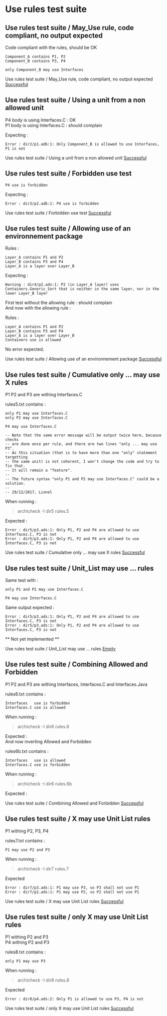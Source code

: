 
# Use rules test suite



##  Use rules test suite / May_Use rule, code compliant, no output expected

  Code compliant with the rules, should be OK  

```  
Component_A contains P1, P2
Component_B contains P3, P4

only Component_B may use Interfaces
```  


Use rules test suite / May_Use rule, code compliant, no output expected [Successful](tests_status.md#successful)

##  Use rules test suite / Using a unit from a non allowed unit

  P4 body is using Interfaces.C : OK    
  P1 body is using Interfaces.C : should complain  

  Expecting :  

```  
Error : dir2/p1.adb:1: Only Component_B is allowed to use Interfaces, P1 is not
```  


Use rules test suite / Using a unit from a non allowed unit [Successful](tests_status.md#successful)

##  Use rules test suite / Forbidden use test


```  
P4 use is forbidden
```  

  Expecting :  

```  
Error : dir3/p2.adb:1: P4 use is forbidden
```  


Use rules test suite / Forbidden use test [Successful](tests_status.md#successful)

##  Use rules test suite / Allowing use of an environnement package


  Rules :  

```  
Layer_A contains P1 and P2
Layer_B contains P3 and P4
Layer_A is a layer over Layer_B
```  
  Expecting :  


```  
Warning : dir4/p2.ads:1: P2 (in Layer_A layer) uses Containers.Generic_Sort that is neither in the same layer, nor in the lower Layer_B layer
```  

  First test without the allowing rule : should complain  
  And now with the allowing rule :  

  Rules :  

```  
Layer_A contains P1 and P2
Layer_B contains P3 and P4
Layer_A is a layer over Layer_B
Containers use is allowed
```  

  No error expected.  


Use rules test suite / Allowing use of an environnement package [Successful](tests_status.md#successful)

##  Use rules test suite / Cumulative only ... may use X rules

  P1 P2 and P3 are withing Interfaces.C  

  rules5.txt contains :  

```  
only P1 may use Interfaces.C
only P2 may use Interfaces.C

P4 may use Interfaces.C

-- Note that the same error message will be output twice here, because checks
-- are done once per rule, and there are two lines "only ... may use P3".
-- As this situation (that is to have more than one "only" statement targetting
-- the same unit) is not coherent, I won't change the code and try to fix that.
-- It will remain a "feature".
--
-- The future syntax "only P1 and P2 may use Interfaces.C" could be a solution.
--
-- 29/12/2017, Lionel
```  

  When running :  

  > archicheck -I dir5 rules.5  

  Expected :  

```  
Error : dir5/p3.ads:1: Only P1, P2 and P4 are allowed to use Interfaces.C, P3 is not
Error : dir5/p3.ads:1: Only P1, P2 and P4 are allowed to use Interfaces.C, P3 is not
```  


Use rules test suite / Cumulative only ... may use X rules [Successful](tests_status.md#successful)

##  Use rules test suite / Unit_List may use ... rules


  Same test with :  

```  
only P1 and P2 may use Interfaces.C

P4 may use Interfaces.C

```  

  Same output expected :  

```  
Error : dir5/p3.ads:1: Only P1, P2 and P4 are allowed to use Interfaces.C, P3 is not
Error : dir5/p3.ads:1: Only P1, P2 and P4 are allowed to use Interfaces.C, P3 is not
```  

  ** Not yet implemented **  

Use rules test suite / Unit_List may use ... rules [Empty](tests_status.md#empty)

##  Use rules test suite / Combining Allowed and Forbidden

  P1 P2 and P3 are withing Interfaces, Interfaces.C and Interfaces.Java  

  rules6.txt contains :  

```  
Interfaces   use is forbidden
Interfaces.C use is allowed
```  

  When running :  

  > archicheck -I dir6 rules.6  

  Expected :  
  And now inverting Allowed and Forbidden  

  rules6b.txt contains :  

```  
Interfaces   use is allowed
Interfaces.C use is forbidden

```  

  When running :  

  > archicheck -I dir6 rules.6b  

  Expected :  

Use rules test suite / Combining Allowed and Forbidden [Successful](tests_status.md#successful)

##  Use rules test suite / X may use Unit List rules

  P1 withing P2, P3, P4  

  rules7.txt contains :  

```  
P1 may use P2 and P3
```  

  When running :  

  > archicheck -I dir7 rules.7  

  Expected  

```  
Error : dir7/p3.ads:1: P1 may use P3, so P3 shall not use P1
Error : dir7/p2.ads:1: P1 may use P2, so P2 shall not use P1
```  


Use rules test suite / X may use Unit List rules [Successful](tests_status.md#successful)

##  Use rules test suite / only X may use Unit List rules

  P1 withing P2 and P3  
  P4 withing P2 and P3  

  rules8.txt contains :  

```  
only P1 may use P3
```  

  When running :  

  > archicheck -I dir8 rules.8  

  Expected  

```  
Error : dir8/p4.ads:2: Only P1 is allowed to use P3, P4 is not
```  


Use rules test suite / only X may use Unit List rules [Successful](tests_status.md#successful)
